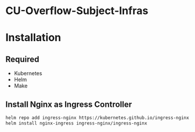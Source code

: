 # CU-Overflow-Subject-Infras

# Installation

## Required
- Kubernetes
- Helm
- Make

## Install Nginx as Ingress Controller
```bash
helm repo add ingress-nginx https://kubernetes.github.io/ingress-nginx
helm install nginx-ingress ingress-nginx/ingress-nginx
```
